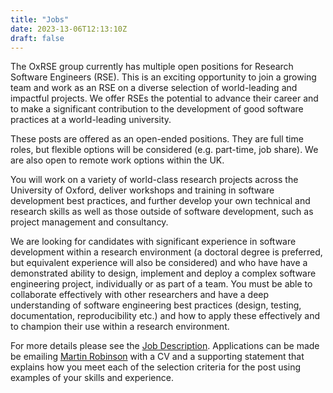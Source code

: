 ```yaml
---
title: "Jobs"
date: 2023-13-06T12:13:10Z
draft: false
---
```


The OxRSE group currently has multiple open positions for
Research Software Engineers (RSE). This is an exciting opportunity to join a
growing team and work as an RSE on a diverse selection of world-leading and
impactful projects. We offer RSEs the potential to advance their career and to
make a significant contribution to the development of good software practices at
a world-leading university. 

These posts are offered as an open-ended positions. They are full time roles, but
flexible options will be considered (e.g. part-time, job share). We are also
open to remote work options within the UK.

You will work on a variety of world-class research projects across the University of
Oxford, deliver workshops and training in software development best practices,
and further develop your own technical and research skills as well as those
outside of software development, such as project management and consultancy.

We are looking for candidates with significant experience in software
development within a research environment (a doctoral degree is preferred, but
equivalent experience will also be considered) and who have have a demonstrated
ability to design, implement and deploy a complex software engineering project,
individually or as part of a team. You must be able to collaborate effectively
with other researchers and have a deep understanding of software engineering
best practices (design, testing, documentation, reproducibility etc.) and how to
apply these effectively and to champion their use within a research environment.

For more details please see the [Job Description](0018702339.pdf). Applications
can be made be emailing [Martin Robinson](mailto:martin.robinson@dtc.ox.ac.uk)
with a CV and a supporting statement that explains how you meet each of the
selection criteria for the post using examples of your skills and experience.


